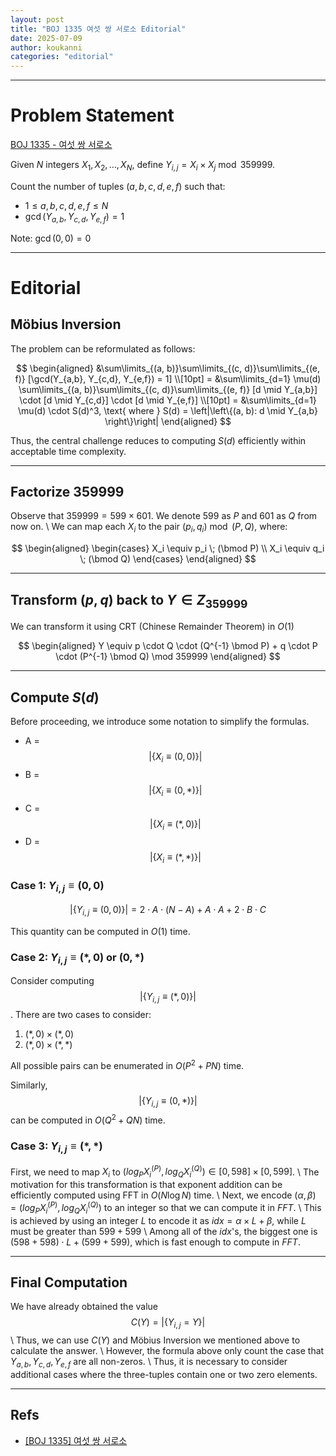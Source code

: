 ```yaml
---
layout: post
title: "BOJ 1335 여섯 쌍 서로소 Editorial"
date: 2025-07-09
author: koukanni
categories: "editorial"
---
```


---

# Problem Statement

[BOJ 1335 - 여섯 쌍 서로소](https://www.acmicpc.net/problem/1335)

Given $N$ integers $X_1, X_2, \dots, X_N$, define $Y_{i,j} = X_i \times X_j \bmod 359999$.

Count the number of tuples $(a, b, c, d, e, f)$ such that:
- $1 \leq a, b, c, d, e, f \leq N$
- $\gcd(Y_{a,b}, Y_{c,d}, Y_{e,f}) = 1$

Note: $\gcd(0, 0) = 0$

<!--more-->

---

# Editorial

## Möbius Inversion

The problem can be reformulated as follows:

$$
\begin{aligned}
&\sum\limits_{(a, b)}\sum\limits_{(c, d)}\sum\limits_{(e, f)} [\gcd(Y_{a,b}, Y_{c,d}, Y_{e,f}) = 1] \\[10pt]
= &\sum\limits_{d=1} \mu(d) \sum\limits_{(a, b)}\sum\limits_{(c, d)}\sum\limits_{(e, f)} [d \mid Y_{a,b}] \cdot [d \mid Y_{c,d}] \cdot [d \mid Y_{e,f}] \\[10pt]
= &\sum\limits_{d=1} \mu(d) \cdot S(d)^3, \text{ where } S(d) = \left|\left\{(a, b): d \mid Y_{a,b} \right\}\right|
\end{aligned}
$$

Thus, the central challenge reduces to computing $S(d)$ efficiently within acceptable time complexity.

---

## Factorize $359999$

Observe that $359999 = 599 \times 601$. We denote $599$ as $P$ and $601$ as $Q$ from now on. \\
We can map each $X_i$ to the pair $(p_i, q_i) \bmod (P, Q)$, where:

$$
\begin{aligned}
\begin{cases}
X_i \equiv p_i \; (\bmod P) \\
X_i \equiv q_i \; (\bmod Q)
\end{cases}
\end{aligned}
$$

---

## Transform $(p, q)$ back to $Y \in Z_{359999}$

We can transform it using CRT (Chinese Remainder Theorem) in $O(1)$

$$
\begin{aligned}
Y \equiv p \cdot Q \cdot (Q^{-1} \bmod P) + q \cdot P \cdot (P^{-1} \bmod Q) \mod 359999
\end{aligned}
$$

---

## Compute $S(d)$

Before proceeding, we introduce some notation to simplify the formulas.
- A = $$\lvert\{X_i \equiv (0, 0)\}\rvert$$
- B = $$\lvert\{X_i \equiv (0, *)\}\rvert$$
- C = $$\lvert\{X_i \equiv (*, 0)\}\rvert$$
- D = $$\lvert\{X_i \equiv (*, *)\}\rvert$$

### Case 1: $Y_{i,j} \equiv (0, 0)$

$$
\left|\left\{Y_{i,j} \equiv (0, 0)\right\}\right| = 2 \cdot A \cdot (N - A) + A \cdot A + 2 \cdot B \cdot C
$$

This quantity can be computed in $O(1)$ time.

### Case 2: $Y_{i,j} \equiv (*, 0) \text{ or } (0, *)$

Consider computing $$\lvert\{ Y_{i,j} \equiv (*, 0)\}\rvert$$. There are two cases to consider:

1. $(\ast, 0) \times (\ast, 0)$
2. $(\ast, 0) \times (\ast, \ast)$

All possible pairs can be enumerated in $O(P^2 + P N)$ time.

Similarly, $$\lvert\{ Y_{i,j} \equiv (0, *) \}\rvert$$ can be computed in $O(Q^2 + Q N)$ time.

### Case 3: $Y_{i,j} \equiv (*, *)$

First, we need to map $X_i$ to $(log_P X_i^{(P)}, log_Q X_i^{(Q)}) \in [0, 598] \times [0, 599]$. \\
The motivation for this transformation is that exponent addition can be efficiently computed using FFT in $O(N \log N)$ time. \\
Next, we encode $(\alpha, \beta) = (log_P X_i^{(P)}, log_Q X_i^{(Q)})$ to an integer so that we can compute it in $FFT$. \\
This is achieved by using an integer $L$ to encode it as $idx = \alpha \times L + \beta$, while $L$ must be greater than $599 + 599$ \\
Among all of the $idx$'s, the biggest one is $(598 + 598) \cdot L + (599 + 599)$, which is fast enough to compute in $FFT$. 

---

## Final Computation

We have already obtained the value $$C(Y) = \lvert\{Y_{i,j}=Y\}\rvert$$ \\
Thus, we can use $C(Y)$ and $\text{Möbius Inversion}$ we mentioned above to calculate the answer. \\
However, the formula above only count the case that $Y_{a, b}, Y_{c, d}, Y_{e, f}$ are all non-zeros. \\
Thus, it is necessary to consider additional cases where the three-tuples contain one or two zero elements.

---

## $\text{Refs}$

- [[BOJ 1335] 여섯 쌍 서로소](https://hapby9921.tistory.com/entry/BOJ-1335-%EC%97%AC%EC%84%AF-%EC%8C%8D-%EC%84%9C%EB%A1%9C%EC%86%8C)